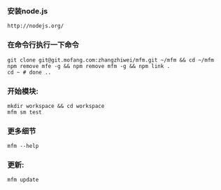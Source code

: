 ### 安装node.js
    http://nodejs.org/


### 在命令行执行一下命令
    git clone git@git.mofang.com:zhangzhiwei/mfm.git ~/mfm && cd ~/mfm
    npm remove mfe -g && npm remove mfm -g && npm link .
    cd ~ # done ..

### 开始模块:
    mkdir workspace && cd workspace
    mfm sm test

### 更多细节
    mfm --help

### 更新:
    mfm update







